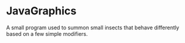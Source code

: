 # JavaGraphics
A small program used to summon small insects that behave differently based on a few simple modifiers.
